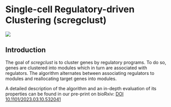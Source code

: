 # Single-cell Regulatory-driven Clustering (scregclust)

<!-- badges: start -->

<!-- badges: end -->

![](overview_fig1A_bg.png)

## Introduction

The goal of *scregclust* is to cluster genes by regulatory programs. To do so, genes are clustered into modules which in turn are associated with regulators. The algorithm alternates between associating regulators to modules and reallocating target genes into modules.

A detailed description of the algorithm and an in-depth evaluation of its properties can be found in our pre-print on bioRxiv: [DOI 10.1101/2023.03.10.532041](https://doi.org/10.1101/2023.03.10.532041 "Reconstructing the regulatory programs underlying the phenotypic plasticity of neural cancers")
